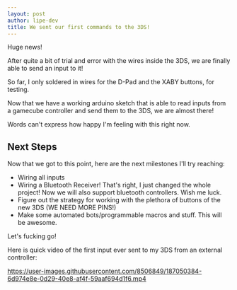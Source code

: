 ```yaml
---
layout: post
author: lipe-dev
title: We sent our first commands to the 3DS!
---
```


Huge news!

After quite a bit of trial and error with the wires inside the 3DS, we are finally able to send an input to it!

So far, I only soldered in wires for the D-Pad and the XABY buttons, for testing.

Now that we have a working arduino sketch that is able to read inputs from a gamecube controller and send them to the 3DS, we are almost there!

Words can't express how happy I'm feeling with this right now.

## Next Steps

Now that we got to this point, here are the next milestones I'll try reaching:

- Wiring all inputs
- Wiring a Bluetooth Receiver! That's right, I just changed the whole project! Now we will also support bluetooth controllers. Wish me luck.
- Figure out the strategy for working with the plethora of buttons of the new 3DS (WE NEED MORE PINS!)
- Make some automated bots/programmable macros and stuff. This will be awesome.

Let's fucking go!

Here is quick video of the first input ever sent to my 3DS from an external controller:

https://user-images.githubusercontent.com/8506849/187050384-6d974e8e-0d29-40e8-af4f-59aaf694d1f6.mp4
